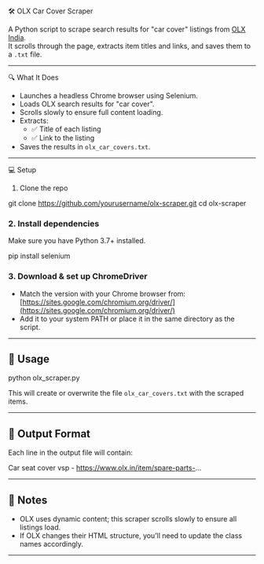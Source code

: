  🛠️ OLX Car Cover Scraper

A Python script to scrape search results for "car cover" listings from [OLX India](https://www.olx.in/).  
It scrolls through the page, extracts item titles and links, and saves them to a `.txt` file.

---
 🔍 What It Does

- Launches a headless Chrome browser using Selenium.
- Loads OLX search results for "car cover".
- Scrolls slowly to ensure full content loading.
- Extracts:
  - ✅ Title of each listing
  - ✅ Link to the listing
- Saves the results in `olx_car_covers.txt`.

---

💻 Setup

 1. Clone the repo

git clone https://github.com/yourusername/olx-scraper.git
cd olx-scraper


### 2. Install dependencies

Make sure you have Python 3.7+ installed.


pip install selenium


### 3. Download & set up ChromeDriver

* Match the version with your Chrome browser from: [https://sites.google.com/chromium.org/driver/](https://sites.google.com/chromium.org/driver/)
* Add it to your system PATH or place it in the same directory as the script.

---

## 🚀 Usage

python olx_scraper.py


This will create or overwrite the file `olx_car_covers.txt` with the scraped items.

---

## 📁 Output Format

Each line in the output file will contain:


Car seat cover vsp - https://www.olx.in/item/spare-parts-...


---

## 🧠 Notes

* OLX uses dynamic content; this scraper scrolls slowly to ensure all listings load.
* If OLX changes their HTML structure, you’ll need to update the class names accordingly.

---


